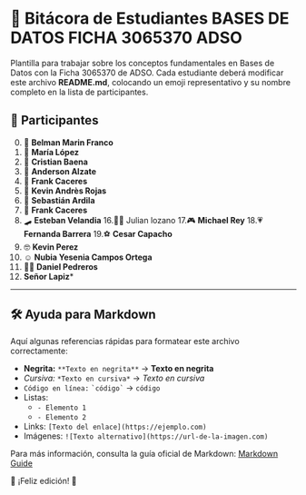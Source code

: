# 📘 Bitácora de Estudiantes BASES DE DATOS FICHA 3065370 ADSO

Plantilla para trabajar sobre los conceptos fundamentales en Bases de Datos con la Ficha 3065370 de ADSO.
Cada estudiante deberá modificar este archivo **README.md**, colocando un emoji representativo y su nombre completo en la lista de participantes.

## 📌 Participantes

0. 🚀 **Belman Marin Franco**
2. 🎸 **María López**
3. 🏀 **Cristian Baena**
4. 🎨 **Anderson Alzate**
5. 🎉 **Frank Caceres**
6. 🎸 **Kevin Andrès Rojas** 
7. 🐲 **Sebastián Ardila**
8. 🎉 **Frank Caceres**
11. 🛹 **Esteban Velandia**
16.🐱‍👤 Julian lozano 
17.🎮 **Michael Rey**
18.💗​ **Fernanda Barrera**
19.⚽ **Cesar Capacho**
21. 🤓 **Kevin Perez**
24. ☺️ **Nubia Yesenia Campos Ortega**
30. 🐱‍👤 **Daniel Pedreros**
37. **Señor Lapiz***

---

## 🛠 Ayuda para Markdown

Aquí algunas referencias rápidas para formatear este archivo correctamente:

- **Negrita:** `**Texto en negrita**` → **Texto en negrita**
- *Cursiva:* `*Texto en cursiva*` → *Texto en cursiva*
- `Código en línea:` `` `código` `` → `código`
- Listas:
  - `- Elemento 1`
  - `- Elemento 2`
- Links: `[Texto del enlace](https://ejemplo.com)`
- Imágenes: `![Texto alternativo](https://url-de-la-imagen.com)`

Para más información, consulta la guía oficial de Markdown: [Markdown Guide](https://www.markdownguide.org/)

🚀 ¡Feliz edición! 🎉
